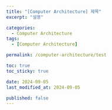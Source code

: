 ```yaml
---
title: "[Computer Architecture] 제목"
excerpt: "설명"

categories:
  - Computer Architecture
tags:
  - [Computer Architecture]

permalink: /computer-architecture/test

toc: true
toc_sticky: true

date: 2024-09-05
last_modified_at: 2024-09-05

published: false
---
```


